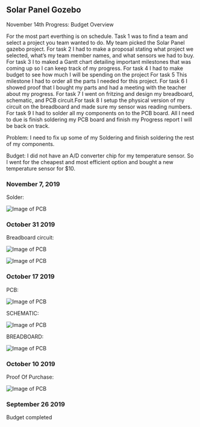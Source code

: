 
Solar Panel Gozebo
-------------------

 
November 14th Progress: 
Budget Overview 

For the most part everthing is on schedule. Task 1 was to find a team and select a project you team wanted to do. My team picked the Solar Panel gazebo project. For task 2 I had to make a proposal stating what project we selected, what’s my team member names, and what sensors we had to buy. For task 3 I to maked a Gantt chart detailing important milestones that was coming up so I can keep track of my progress. For task 4 I had to make budget to see how much I will be spending on the project For task 5 This milestone I had to order all the parts I needed for this project. For task 6 I showed proof that I bought my parts and had a meeting with the teacher about my progress. For task 7 I went on fritzing and design my breadboard, schematic, and PCB circuit.For task 8 I setup the physical version of my circuit on the breadboard and made sure my sensor was reading numbers. For task 9 I had to solder all my components on to the PCB board. All I need to due is finish soldering my PCB board and finish my Progress report I will be back on track.

Problem: I need to fix up some of my Soldering and finish soldering the rest of my components.

Budget: I did not have an A/D converter chip for my temperature sensor. So I went for the cheapest and most efficient option and bought a new temperature sensor for $10.
### November 7, 2019
Solder:

![Image of PCB](https://thesweeterman.github.io/TBD/Solder.PNG)
### October 31 2019
Breadboard circuit:

![Image of PCB](https://thesweeterman.github.io/TBD/tempcircuit.PNG)

![Image of PCB](https://thesweeterman.github.io/TBD/measurement.PNG)
### October 17 2019
PCB:

![Image of PCB](https://thesweeterman.github.io/TBD/PCB.PNG)

SCHEMATIC:

![Image of PCB](https://thesweeterman.github.io/TBD/Sch.PNG)

BREADBOARD:

![Image of PCB](https://thesweeterman.github.io/TBD/BreadB.PNG)

### October 10 2019 
Proof Of Purchase:

![Image of PCB](https://thesweeterman.github.io/TBD/Purchase.PNG)

### September 26 2019
Budget completed 
